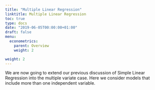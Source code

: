 ```yaml
---
title: "Multiple Linear Regression"
linktitle: Multiple Linear Regression
toc: true
type: docs 
date: "2019-06-05T00:00:00+01:00"
draft: false 
menu:
  econometrics:
    parent: Overview
    weight: 2

weight: 2
---
```


We are now going to extend our previous discussion of Simple Linear Regression into the multiple variate case. Here we consider models that include more than one independent variable. 
